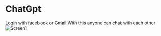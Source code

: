 # ChatGpt
Login with facebook or Gmail
With this anyone can chat with each other
![Screen1](https://github.com/gulzarhossain/ChatGpt/assets/101337739/cebe6c6e-fbce-4edd-9ba5-3a7652f27468)
